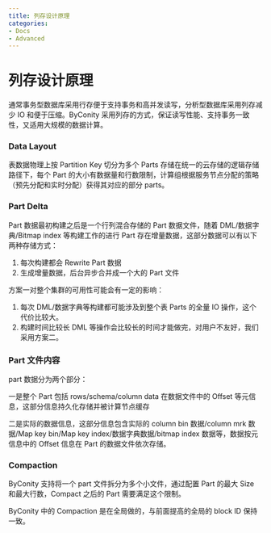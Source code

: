 ```yaml
---
title: 列存设计原理
categories:
- Docs
- Advanced
---
```


# 列存设计原理

通常事务型数据库采用行存便于支持事务和高并发读写，分析型数据库采用列存减少 IO 和便于压缩。ByConity 采用列存的方式，保证读写性能、支持事务一致性，又适用大规模的数据计算。

### Data Layout

表数据物理上按 Partition Key 切分为多个 Parts 存储在统一的云存储的逻辑存储路径下，每个 Part 的大小有数据量和行数限制，计算组根据服务节点分配的策略（预先分配和实时分配）获得其对应的部分 parts。

### Part Delta

Part 数据最初构建之后是一个行列混合存储的 Part 数据文件，随着 DML/数据字典/Bitmap index 等构建工作的进行 Part 存在增量数据，这部分数据可以有以下两种存储方式：

1. 每次构建都会 Rewrite Part 数据
2. 生成增量数据，后台异步合并成一个大的 Part 文件

方案一对整个集群的可用性可能会有一定的影响：

1. 每次 DML/数据字典等构建都可能涉及到整个表 Parts 的全量 IO 操作，这个代价比较大。
2. 构建时间比较长 DML 等操作会比较长的时间才能做完，对用户不友好，我们采用方案二。

### Part 文件内容

part 数据分为两个部分：

一是整个 Part 包括 rows/schema/column data 在数据文件中的 Offset 等元信息，这部分信息持久化存储并被计算节点缓存

二是实际的数据信息，这部分信息包含实际的 column bin 数据/column mrk 数据/Map key bin/Map key index/数据字典数据/bitmap index 数据等，数据按元信息中的 Offset 信息在 Part 的数据文件依次存储。

### Compaction

ByConity 支持将一个 part 文件拆分为多个小文件，通过配置 Part 的最大 Size 和最大行数，Compact 之后的 Part 需要满足这个限制。

ByConity 中的 Compaction 是在全局做的，与前面提高的全局的 block ID 保持一致。
